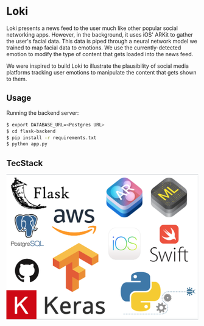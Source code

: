 # Loki

Loki presents a news feed to the user much like other popular social networking
apps. However, in the background, it uses iOS' ARKit to gather the user's facial
data. This data is piped through a neural network model we trained to map facial
data to emotions. We use the currently-detected emotion to modify the type of
content that gets loaded into the news feed.

We were inspired to build Loki to illustrate the plausibility of social media
platforms tracking user emotions to manipulate the content that gets shown to them.

## Usage

Running the backend server:

```bash
$ export DATABASE_URL=<Postgres URL>
$ cd flask-backend
$ pip install -r requirements.txt
$ python app.py
```

## TecStack

![TecStack](./docs/nwHacks_Loki_Stack.png?raw=true "TecStack")